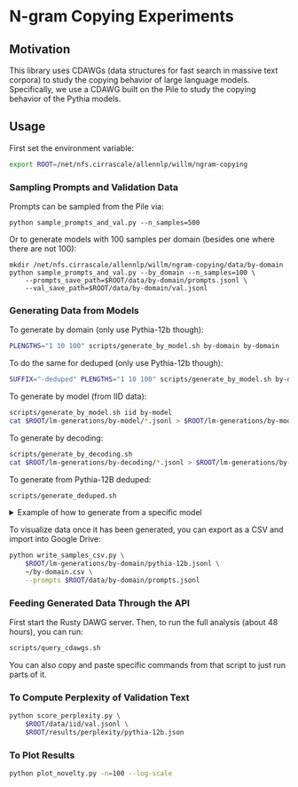# N-gram Copying Experiments

## Motivation

This library uses CDAWGs (data structures for fast search in massive text corpora) to study the copying behavior of large language models. Specifically, we use a CDAWG built on the Pile to study the copying behavior of the Pythia models.

## Usage

First set the environment variable:
```bash
export ROOT=/net/nfs.cirrascale/allennlp/willm/ngram-copying
```

### Sampling Prompts and Validation Data

Prompts can be sampled from the Pile via:
```
python sample_prompts_and_val.py --n_samples=500
```

Or to generate models with 100 samples per domain (besides one where there are not 100):
```
mkdir /net/nfs.cirrascale/allennlp/willm/ngram-copying/data/by-domain
python sample_prompts_and_val.py --by_domain --n_samples=100 \
    --prompts_save_path=$ROOT/data/by-domain/prompts.jsonl \
    --val_save_path=$ROOT/data/by-domain/val.jsonl
```

### Generating Data from Models

To generate by domain (only use Pythia-12b though):
```bash
PLENGTHS="1 10 100" scripts/generate_by_model.sh by-domain by-domain
```

To do the same for deduped (only use Pythia-12b though):
```bash
SUFFIX="-deduped" PLENGTHS="1 10 100" scripts/generate_by_model.sh by-domain by-domain-deduped
```

To generate by model (from IID data):
```bash
scripts/generate_by_model.sh iid by-model
cat $ROOT/lm-generations/by-model/*.jsonl > $ROOT/lm-generations/by-model.jsonl
```

To generate by decoding:
```bash
scripts/generate_by_decoding.sh
cat $ROOT/lm-generations/by-decoding/*.jsonl > $ROOT/lm-generations/by-decoding.jsonl
```

To generate from Pythia-12B deduped:
```bash
scripts/generate_deduped.sh
```

<details>
<summary>Example of how to generate from a specific model</summary>

```bash
MODEL=pythia-70m-deduped
python generate_from_lm.py \
    EleutherAI/${MODEL} \
    /net/nfs.cirrascale/allennlp/willm/ngram-copying/prompts.jsonl \
    /net/nfs.cirrascale/allennlp/willm/ngram-copying/gen.jsonl \
    --sample
```

Models: 70m, 160m, 410m, 1b, 1.4b, 2.8b, 6.9b, 12b  ([more information](https://huggingface.co/EleutherAI/pythia-6.9b))
</details>

To visualize data once it has been generated, you can export as a CSV and import into Google Drive:

```bash
python write_samples_csv.py \
	$ROOT/lm-generations/by-domain/pythia-12b.jsonl \
	~/by-domain.csv \
	--prompts $ROOT/data/by-domain/prompts.jsonl
```

### Feeding Generated Data Through the API

First start the Rusty DAWG server. Then, to run the full analysis (about 48 hours), you can run:
```bash
scripts/query_cdawgs.sh
```

You can also copy and paste specific commands from that script to just run parts of it.

### To Compute Perplexity of Validation Text

```bash
python score_perplexity.py \
    $ROOT/data/iid/val.jsonl \
    $ROOT/results/perplexity/pythia-12b.json
```

### To Plot Results

```bash
python plot_novelty.py -n=100 --log-scale
```